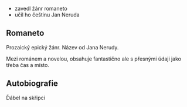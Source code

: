 - zavedl žánr romaneto
- učil ho češtinu Jan Neruda


## Romaneto

Prozaický epický žánr. Název od Jana Nerudy.

Mezi románem a novelou, obsahuje fantastično ale s přesnými údaji jako třeba čas a místo.

## Autobiografie
Ďábel na skřipci

